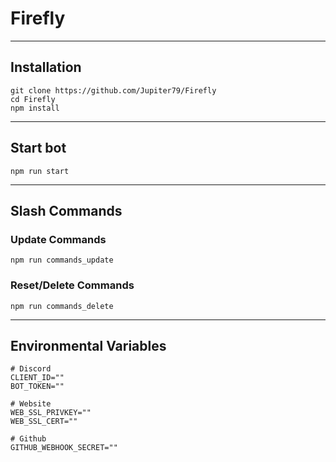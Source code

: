 # Firefly
---
## Installation

```
git clone https://github.com/Jupiter79/Firefly
cd Firefly
npm install
```

---
## Start bot

```
npm run start
```

---
## Slash Commands

### Update Commands
```
npm run commands_update
```

### Reset/Delete Commands
```
npm run commands_delete
```

---
## Environmental Variables

```
# Discord
CLIENT_ID=""
BOT_TOKEN=""

# Website
WEB_SSL_PRIVKEY=""
WEB_SSL_CERT=""

# Github
GITHUB_WEBHOOK_SECRET=""
```
